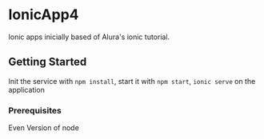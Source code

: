 # IonicApp4

Ionic apps inicially based of Alura's ionic tutorial.

## Getting Started

Init the service with `npm install`, start it with `npm start`, `ionic serve` on the application

### Prerequisites

Even Version of node
